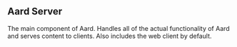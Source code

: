## Aard Server

The main component of Aard. Handles all of the actual functionality of Aard and serves content to clients. Also includes the web client by default.
